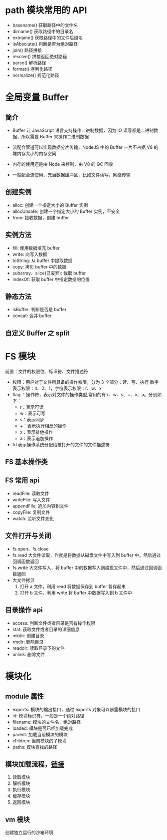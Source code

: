 # path 模块常用的 API

- basename() 获取路径中的文件名
- dirname() 获取路径中的目录名
- extname() 获取路径中的文件后缀名
- isAbsolute() 判断是否为绝对路径
- join() 路径拼接
- resolve() 拼接返回绝对路径
- parse() 解析路径
- format() 序列化路径
- normalize() 规范化路径

# 全局变量 Buffer

## 简介

- Buffer 让 JavaScript 语言支持操作二进制数据，因为 IO 读写都是二进制数据，所以需要 Buffer 来操作二进制数据

- 流配合管道可以实现数据分片传输，NodeJS 中的 Buffer 一片不占据 V8 的堆内存大小的内存空间
- 内存的使用还是由 Node 来控制，由 V8 的 GC 回收
- 一般配合流使用，充当数据缓冲区，比如文件读写，网络传输

## 创建实例

- alloc: 创建一个指定大小的 Buffer 实例
- allocUnsafe: 创建一个指定大小的 Buffer 实例，不安全
- from: 接收数据，创建 buffer

## 实例方法

- fill: 使用数据填充 buffer
- write: 向写入数据
- toString: 从 buffer 中提取数据
- copy: 拷贝 buffer 中的数据
- subarray、slice(已废弃): 截取 buffer
- indexOf: 获取 buffer 中指定数据的位置

## 静态方法

- isBuffer: 判断是否是 buffer
- concat: 合并 buffer

## 自定义 Buffer 之 split

# FS 模块

前置：文件的权限位、标识符、文件描述符

- 权限：用户对于文件所具备的操作权限，分为 3 个部分：读、写、执行
  数字表示权限：4、2、1，字符表示权限：r、w、x
- flag ：操作符，表示对文件的操作类型,常用的有 r、w、s、+、x、a。分别如下：
  - r：表示可读
  - w：表示可写
  - s：表示同步
  - +：表示执行相反的操作
  - x：表示排他操作
  - a：表示追加操作
- fd 表示操作系统分配给被打开的文件的文件描述符

## FS 基本操作类

## FS 常用 api

- readFile: 读取文件
- writeFile: 写入文件
- appendFile: 追加内容到文件
- copyFile: 复制文件
- watch: 监听文件变化

## 文件打开与关闭

- fs.open、fs.close
- fs.read 大文件读取，作就是将数据从磁盘文件中写入到 buffer 中，然后通过回调函数返回
- fs.write 大文件写入，将 buffer 中的数据写入到磁盘文件中，然后通过回调函数返回
- 大文件拷贝
  1. 打开 a 文件，利用 read 将数据保存到 buffer 暂存起来
  2. 打开 b 文件，利用 write 将 buffer 中数据写入到 b 文件中

## 目录操作 api

- access: 判断文件或者目录是否有操作权限
- stat: 获取文件或者目录的详细信息
- mkdir: 创建目录
- rmdir: 删除目录
- readdir: 读取目录下的文件
- unlink: 删除文件

# 模块化

## module 属性

- exports: 模块的输出接口，通过 exports 对象可以暴露模块的接口
- id: 模块标识符，一般是一个绝对路径
- filename: 模块的文件名，绝对路径
- loaded: 模块是否已经加载完成
- parent: 加载当前模块的模块
- children: 当前模块的子模块
- paths: 模块查找的路径

## 模块加载流程，[链接](https://cloud.tencent.com/developer/article/1625973)

1. 读取模块
2. 解析模块
3. 执行模块
4. 缓存模块
5. 返回模块

## vm 模块

创建独立运行的沙箱环境
